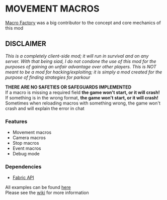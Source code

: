 # MOVEMENT MACROS
[Macro Factory](https://github.com/DanilMK/macrofactory) was a big contributor to the concept and core mechanics of this mod

## DISCLAIMER
*This is a completely client-side mod; it will run in survival and on any server. With that being siad, I do not condone the use of this mod for the purposes of gaining an unfair advantage over other players. This is NOT meant to be a mod for hacking/exploiting; it is simply a mod created for the purpose of finding strategies for parkour*

**THERE ARE NO SAFETIES OR SAFEGUARDS IMPLEMENTED**  
If a macro is missing a required field **the game won't start, or it will crash!**  
If something is in the wrong format, **the game won't start, or it will crash!**  
Sometimes when reloading macros with something wrong, the game won't crash and will explain the error in chat

### Features
- Movement macros
- Camera macros
- Stop macros
- Event macros
- Debug mode

### Dependencies
- [Fabric API](https://github.com/FabricMC/fabric)

All examples can be found [here](src/main/resources/example)  
Please see the [wiki](https://github.com/Anxietie/Movement-Macros/wiki) for more information